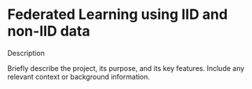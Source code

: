 # Federated Learning using IID and non-IID data
Description

Briefly describe the project, its purpose, and its key features. Include any relevant context or background information.
